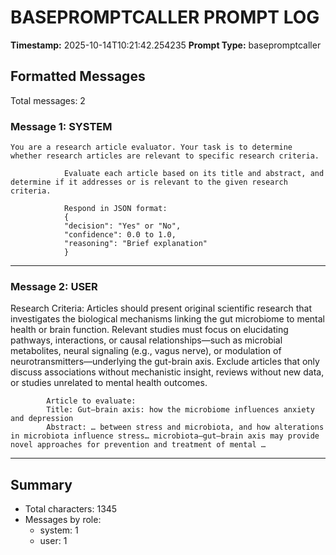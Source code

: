 # BASEPROMPTCALLER PROMPT LOG
**Timestamp:** 2025-10-14T10:21:42.254235
**Prompt Type:** basepromptcaller

## Formatted Messages
Total messages: 2

### Message 1: SYSTEM

```
You are a research article evaluator. Your task is to determine whether research articles are relevant to specific research criteria.

            Evaluate each article based on its title and abstract, and determine if it addresses or is relevant to the given research criteria.

            Respond in JSON format:
            {
            "decision": "Yes" or "No",
            "confidence": 0.0 to 1.0,
            "reasoning": "Brief explanation"
            }
```

---

### Message 2: USER

Research Criteria: Articles should present original scientific research that investigates the biological mechanisms linking the gut microbiome to mental health or brain function. Relevant studies must focus on elucidating pathways, interactions, or causal relationships—such as microbial metabolites, neural signaling (e.g., vagus nerve), or modulation of neurotransmitters—underlying the gut-brain axis. Exclude articles that only discuss associations without mechanistic insight, reviews without new data, or studies unrelated to mental health outcomes.

            Article to evaluate:
            Title: Gut–brain axis: how the microbiome influences anxiety and depression
            Abstract: … between stress and microbiota, and how alterations in microbiota influence stress… microbiota–gut–brain axis may provide novel approaches for prevention and treatment of mental …

---

## Summary
- Total characters: 1345
- Messages by role:
  - system: 1
  - user: 1